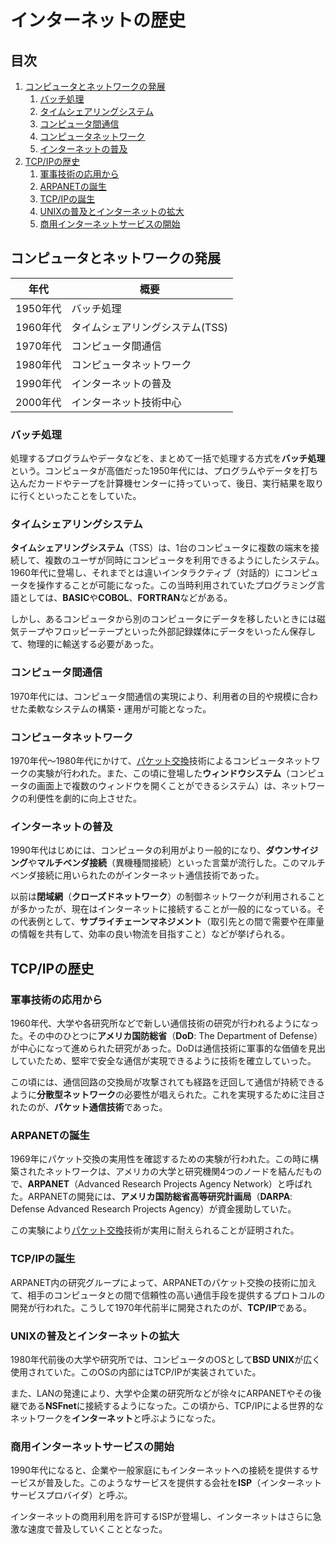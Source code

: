 # インターネットの歴史


## 目次

1. [コンピュータとネットワークの発展](#コンピュータとネットワークの発展)
	1. [バッチ処理](#バッチ処理)
	1. [タイムシェアリングシステム](#タイムシェアリングシステム)
	1. [コンピュータ間通信](#コンピュータ間通信)
	1. [コンピュータネットワーク](#コンピュータネットワーク)
	1. [インターネットの普及](#インターネットの普及)
1. [TCP/IPの歴史](#tcpipの歴史)
	1. [軍事技術の応用から](#軍事技術の応用から)
	1. [ARPANETの誕生](#arpanetの誕生)
	1. [TCP/IPの誕生](#tcpipの誕生)
	1. [UNIXの普及とインターネットの拡大](#unixの普及とインターネットの拡大)
	1. [商用インターネットサービスの開始](#商用インターネットサービスの開始)


## コンピュータとネットワークの発展

| 年代     | 概要                            |
| -------- | ------------------------------- |
| 1950年代 | バッチ処理                      |
| 1960年代 | タイムシェアリングシステム(TSS) |
| 1970年代 | コンピュータ間通信              |
| 1980年代 | コンピュータネットワーク        |
| 1990年代 | インターネットの普及            |
| 2000年代 | インターネット技術中心          |

### バッチ処理

処理するプログラムやデータなどを、まとめて一括で処理する方式を**バッチ処理**という。コンピュータが高価だった1950年代には、プログラムやデータを打ち込んだカードやテープを計算機センターに持っていって、後日、実行結果を取りに行くといったことをしていた。

### タイムシェアリングシステム

**タイムシェアリングシステム**（TSS）は、1台のコンピュータに複数の端末を接続して、複数のユーザが同時にコンピュータを利用できるようにしたシステム。1960年代に登場し、それまでとは違いインタラクティブ（対話的）にコンピュータを操作することが可能になった。この当時利用されていたプログラミング言語としては、**BASIC**や**COBOL**、**FORTRAN**などがある。

しかし、あるコンピュータから別のコンピュータにデータを移したいときには磁気テープやフロッピーテープといった外部記録媒体にデータをいったん保存して、物理的に輸送する必要があった。

### コンピュータ間通信

1970年代には、コンピュータ間通信の実現により、利用者の目的や規模に合わせた柔軟なシステムの構築・運用が可能となった。

### コンピュータネットワーク

1970年代～1980年代にかけて、[パケット交換](,/01_basic_knowledge_of_network.md#パケット交換)技術によるコンピュータネットワークの実験が行われた。また、この頃に登場した**ウィンドウシステム**（コンピュータの画面上で複数のウィンドウを開くことができるシステム）は、ネットワークの利便性を劇的に向上させた。

### インターネットの普及

1990年代はじめには、コンピュータの利用がより一般的になり、**ダウンサイジング**や**マルチベンダ接続**（異機種間接続）といった言葉が流行した。このマルチベンダ接続に用いられたのがインターネット通信技術であった。

以前は**閉域網**（**クローズドネットワーク**）の制御ネットワークが利用されることが多かったが、現在はインターネットに接続することが一般的になっている。その代表例として、**サプライチェーンマネジメント**（取引先との間で需要や在庫量の情報を共有して、効率の良い物流を目指すこと）などが挙げられる。


## TCP/IPの歴史

### 軍事技術の応用から

1960年代、大学や各研究所などで新しい通信技術の研究が行われるようになった。その中のひとつに**アメリカ国防総省**（**DoD**: The Department of Defense）が中心になって進められた研究があった。DoDは通信技術に軍事的な価値を見出していたため、堅牢で安全な通信が実現できるように技術を確立していった。

この頃には、通信回路の交換局が攻撃されても経路を迂回して通信が持続できるように**分散型ネットワーク**の必要性が唱えられた。これを実現するために注目されたのが、**パケット通信技術**であった。

### ARPANETの誕生

1969年にパケット交換の実用性を確認するための実験が行われた。この時に構築されたネットワークは、アメリカの大学と研究機関4つのノードを結んだもので、**ARPANET**（Advanced Research Projects Agency Network）と呼ばれた。ARPANETの開発には、**アメリカ国防総省高等研究計画局**（**DARPA**: Defense Advanced Research Projects Agency）が資金援助していた。

この実験により[パケット交換](./01_ネットワークの基礎知識.md#パケット交換)技術が実用に耐えられることが証明された。

### TCP/IPの誕生

ARPANET内の研究グループによって、ARPANETのパケット交換の技術に加えて、相手のコンピュータとの間で信頼性の高い通信手段を提供するプロトコルの開発が行われた。こうして1970年代前半に開発されたのが、**TCP/IP**である。

### UNIXの普及とインターネットの拡大

1980年代前後の大学や研究所では、コンピュータのOSとして**BSD UNIX**が広く使用されていた。このOSの内部にはTCP/IPが実装されていた。

また、LANの発達により、大学や企業の研究所などが徐々にARPANETやその後継である**NSFnet**に接続するようになった。この頃から、TCP/IPによる世界的なネットワークを**インターネット**と呼ぶようになった。

### 商用インターネットサービスの開始

1990年代になると、企業や一般家庭にもインターネットへの接続を提供するサービスが普及した。このようなサービスを提供する会社を**ISP**（インターネットサービスプロバイダ）と呼ぶ。

インターネットの商用利用を許可するISPが登場し、インターネットはさらに急激な速度で普及していくこととなった。
